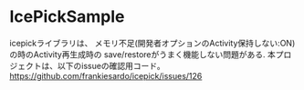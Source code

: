# IcePickSample

icepickライブラリは、
メモリ不足(開発者オプションのActivity保持しない:ON)の時のActivity再生成時の save/restoreがうまく機能しない問題がある. 
本プロジェクトは、以下のissueの確認用コード。
https://github.com/frankiesardo/icepick/issues/126
